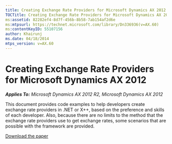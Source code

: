 ```yaml
---
title: Creating Exchange Rate Providers for Microsoft Dynamics AX 2012
TOCTitle: Creating Exchange Rate Providers for Microsoft Dynamics AX 2012
ms:assetid: 82282ef4-8d7f-456b-8b58-7ab154af2d6e
ms:mtpsurl: https://technet.microsoft.com/library/Dn336936(v=AX.60)
ms:contentKeyID: 55107156
author: Khairunj
ms.date: 04/18/2014
mtps_version: v=AX.60
---
```


# Creating Exchange Rate Providers for Microsoft Dynamics AX 2012 


_**Applies To:** Microsoft Dynamics AX 2012 R2, Microsoft Dynamics AX 2012_

This document provides code examples to help developers create exchange rate providers in .NET or X++, based on the preference and skills of each developer. Also, because there are no limits to the method that the exchange rate providers use to get exchange rates, some scenarios that are possible with the framework are provided.

[Download the paper](https://go.microsoft.com/fwlink/?linkid=272897)

  


